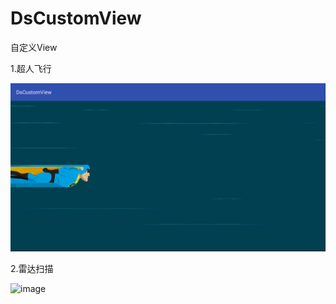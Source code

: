 # DsCustomView
自定义View

1.超人飞行

![image](https://github.com/Eric3023/DsCustomView/blob/master/app/src/main/jdfw.gif?raw=true)

2.雷达扫描

![image](https://github.com/Eric3023/DsCustomView/blob/master/app/src/main/screenshoot_radar.gif?raw=true)
